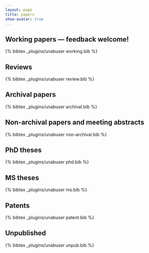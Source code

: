 ```yaml
---
layout: page
title: papers
show-avatar: true
...
```


<!--
## Working papers &mdash; feedback welcome!
%{% bibtex _plugins/unabuser working.bib %}
-->

## Working papers &mdash; feedback welcome!
{% bibtex _plugins/unabuser working.bib %}

## Reviews
{% bibtex _plugins/unabuser review.bib %}

## Archival papers
{% bibtex _plugins/unabuser archival.bib %}

## Non-archival papers and meeting abstracts
{% bibtex _plugins/unabuser non-archival.bib %}

## PhD theses 
{% bibtex _plugins/unabuser phd.bib %}

## MS theses 
{% bibtex _plugins/unabuser ms.bib %}

## Patents
{% bibtex _plugins/unabuser patent.bib %}

## Unpublished 
{% bibtex _plugins/unabuser unpub.bib %}

